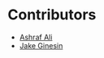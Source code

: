 # Contributors

- [Ashraf Ali](https://github.com/ash-xyz)
- [Jake Ginesin](https://github.com/JakeGinesin)
